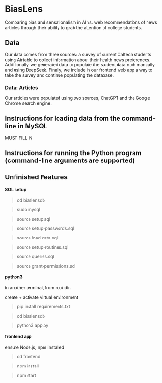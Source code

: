 # BiasLens
Comparing bias and sensationalism in AI vs. web recommendations of news articles through their ability to grab the attention of college students.


## Data
Our data comes from three sources: a survey of current Caltech students using Airtable to collect information about their health news preferences. Additionally, we generated data to populate the student data ntoh manually and using DeepSeek. Finally, we include in our frontend web app a way to take the survey and continue populating the database. 

### Data: Articles
Our articles were populated using two sources, ChatGPT and the Google Chrome search engine. 


## Instructions for loading data from the command-line in MySQL
MUST FILL IN 

## Instructions for running the Python program (command-line arguments are supported)

## Unfinished Features





#### SQL setup

> cd biaslensdb

> sudo mysql

> source setup.sql

> source setup-passwords.sql

> source load.data.sql

> source setup-routines.sql

> source queries.sql 

> source grant-permissions.sql

#### python3
in another terminal, from root dir.

create + activate virtual environment

> pip install requirements.txt

> cd biaslensdb

> python3 app.py


#### frontend app
ensure Node.js, npm installed
> cd frontend

> npm install

> npm start

